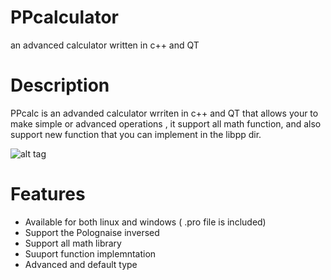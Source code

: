 PPcalculator
============

an advanced calculator written in c++ and QT 

Description
============

  PPcalc is an advanded calculator wrriten in c++ and QT that allows your to make simple or advanced operations , it support all math function,
and also support new function that you can implement in the libpp dir.

![alt tag](http://nsa34.casimages.com/img/2014/11/09//141109012208719647.png)

Features
============

* Available for both linux and windows ( .pro file is included) 
* Support the Polognaise inversed
* Support all math library
* Suuport function implemntation
* Advanced and default type

